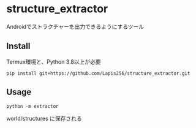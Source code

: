 # structure_extractor
Androidでストラクチャーを出力できるようにするツール

## Install
Termux環境と、Python 3.8以上が必要
```
pip install git+https://github.com/Lapis256/structure_extractor.git
```

## Usage
```
python -m extractor
```
world/structures に保存される
